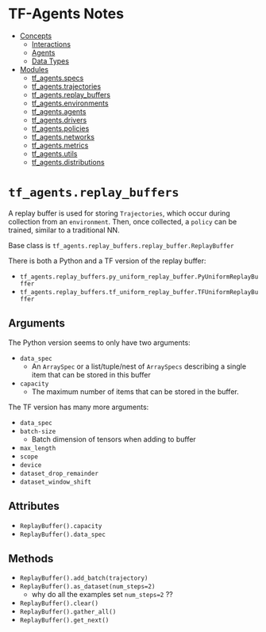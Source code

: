 # TF-Agents Notes

  - [Concepts](./concepts.md)
    - [Interactions](./concepts.md#Interactions)
    - [Agents](./concepts.md#Agents)
    - [Data Types](./concepts.md#data-types)
  - [Modules](./modules.md)
    - [tf_agents.specs](./tfagents_specs.md)
    - [tf_agents.trajectories](./tfagents_trajectories.md)
    - [tf_agents.replay_buffers](./tfagents_replay_buffers.md)
    - [tf_agents.environments](./tfagents_environments.md)
    - [tf_agents.agents](./tfagents_agents.md)
    - [tf_agents.drivers](./tfagents_drivers.md)
    - [tf_agents.policies](./tfagents_policies.md)
    - [tf_agents.networks](./tfagents_networks.md)
    - [tf_agents.metrics](./tfagents_metrics.md)
    - [tf_agents.utils](./tfagents_utils.md)
    - [tf_agents.distributions](./tfagents_distributions.md)

# `tf_agents.replay_buffers`

A replay buffer is used for storing `Trajectories`, which occur during collection from an `environment`. Then, once collected, a `policy` can be trained, similar to a traditional NN.

Base class is `tf_agents.replay_buffers.replay_buffer.ReplayBuffer`

There is both a Python and a TF version of the replay buffer:

  - `tf_agents.replay_buffers.py_uniform_replay_buffer.PyUniformReplayBuffer`
  - `tf_agents.replay_buffers.tf_uniform_replay_buffer.TFUniformReplayBuffer`

## Arguments

The Python version seems to only have two arguments:

  - `data_spec`
    - An `ArraySpec` or a list/tuple/nest of `ArraySpecs` describing a single item that can be stored in this buffer
  - `capacity`
    - The maximum number of items that can be stored in the buffer.

The TF version has many more arguments:

  - `data_spec`
  - `batch-size`
    - Batch dimension of tensors when adding to buffer
  - `max_length`
  - `scope`
  - `device`
  - `dataset_drop_remainder`
  - `dataset_window_shift`

## Attributes

  - `ReplayBuffer().capacity`
  - `ReplayBuffer().data_spec`

## Methods

  - `ReplayBuffer().add_batch(trajectory)`
  - `ReplayBuffer().as_dataset(num_steps=2)`
    - why do all the examples set `num_steps=2` ??
  - `ReplayBuffer().clear()`
  - `ReplayBuffer().gather_all()`
  - `ReplayBuffer().get_next()`
